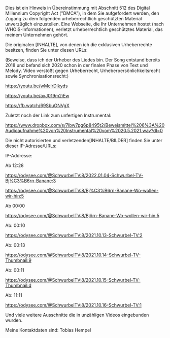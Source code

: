 Dies ist ein Hinweis in Übereinstimmung mit Abschnitt 512 des Digital Millennium Copyright Act ("DMCA"), in dem Sie aufgefordert werden, den Zugang zu dem folgenden urheberrechtlich geschützten Material unverzüglich einzustellen. Eine Webseite, die Ihr Unternehmen hostet (nach WHOIS-Informationen), verletzt urheberrechtlich geschütztes Material, das meinem Unternehmen gehört.

Die originalen [INHALTE], von denen ich die exklusiven Urheberrechte besitzen, finden Sie unter diesen URLs:

(Beweise, dass ich der Urheber des Liedes bin. Der Song entstand bereits 2018 und befand sich 2020 schon in der finalen Phase von Text und Melody. Video verstößt gegen Urheberrecht, Urheberpersönlichkeitsrecht sowie Synchronisationsrecht:)


https://youtu.be/wMcirDIkyds

https://youtu.be/axJ019m2iEw

https://fb.watch/69SbuONVgX


Zuletzt noch der Link zum unfertigen Instrumental:

https://www.dropbox.com/s/7lbw7pg6p8495t2/Beweismittel%206%3A%20Audioaufnahme%20von%20Instrumental%20vom%2020.5.2021.wav?dl=0



Die nicht autorisierten und verletzenden[INHALTE/BILDER] finden Sie unter dieser IP-Adresse/URLs:

IP-Addresse:


Ab 12:28

https://odysee.com/@SchwurbelTV:8/2022.01.04-Schwurbel-TV-Bj%C3%B6rn-Banane:3



https://odysee.com/@SchwurbelTV:8/Bj%C3%B6rn-Banane-Wo-wollen-wir-hin:5


Ab 00:00

https://odysee.com/@SchwurbelTV:8/Björn-Banane-Wo-wollen-wir-hin:5

Ab: 00:10

https://odysee.com/@SchwurbelTV:8/2021.10.13-Schwurbel-TV:2

Ab: 00:13

https://odysee.com/@SchwurbelTV:8/2021.10.14-Schwurbel-TV-Thumbnail:9

Ab: 00:11

https://odysee.com/@SchwurbelTV:8/2021.10.15-Schwurbel-TV-Thumbnail:d

Ab: 11:11

https://odysee.com/@SchwurbelTV:8/2021.10.16-Schwurbel-TV:1

Und viele weitere Ausschnitte die in unzähligen Videos eingebunden wurden.



Meine Kontaktdaten sind:
Tobias Hempel
<redacted>
